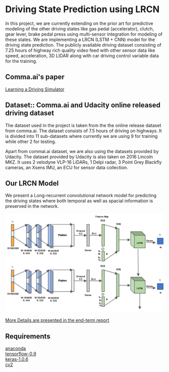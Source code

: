 # Driving State Prediction using LRCN
In this project, we are currently extending on the prior art for predictive modeling of the other driving states like gas pedal (accelerator), clutch, gear lever, brake pedal press using multi-sensor integration for modeling of these states. We are implementing a LRCN (LSTM + CNN) model for the driving state prediction. The publicly available driving dataset consisting of 7.25 hours of highway rich quality video feed with other sensor data like speed, acceleration, 3D LIDAR along with car driving control variable data for the training.

## Comma.ai's paper

[Learning a Driving Simulator](http://arxiv.org/abs/1608.01230)

## Dataset:: Comma.ai and Udacity online released driving dataset

The dataset used in the project is taken from the the online release dataset from comma.ai. The dataset consists of 7.5 hours of driving on highways. It is divided into 11 sub-datasets where currently we are using 9 for training while other 2 for testing.

Apart from commai.ai dataset, we are also using the datasets provided by Udacity. The dataset provided by Udacity is also taken on 2016 Lincoln MKZ. It uses 2 velodyne VLP-16 LiDARs, 1 Delpi radar, 3 Point Grey Blackfly cameras, an Xsens IMU, an ECU for sensor data collection.

## Our LRCN Model

We present a Long-recurrent convolutional network model for predicting the driving states where both temporal as well as spacial information is preserved in the network. 

<img src="./images/lrcn.png">

[More Details are presented in the end-term report](./report/report.pdf)

## Requirements
[anaconda](https://www.continuum.io/downloads)  
[tensorflow-0.9](https://github.com/tensorflow/tensorflow)  
[keras-1.0.6](https://github.com/fchollet/keras)  
[cv2](https://anaconda.org/menpo/opencv3)
